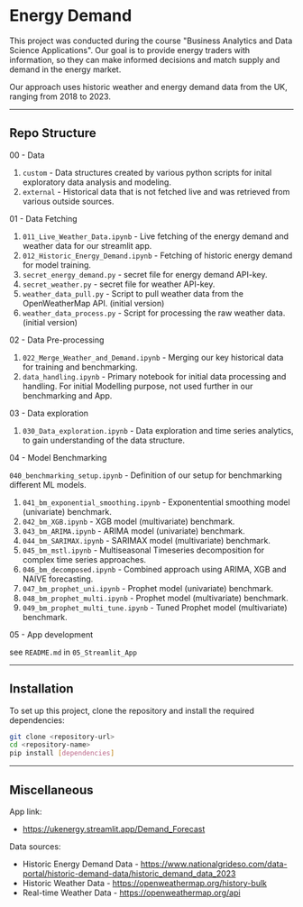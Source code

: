 # Energy Demand

This project was conducted during the course "Business Analytics and Data Science Applications". 
Our goal is to provide energy traders with information, so they can make informed decisions and match supply and demand in the energy market. 

Our approach uses historic weather and energy demand data from the UK, ranging from 2018 to 2023. 

---

## Repo Structure

00 - Data
  1.  `custom` - Data structures created by various python scripts for inital exploratory data analysis and modeling.
  2.  `external` - Historical data that is not fetched live and was retrieved from various outside sources. 


01 - Data Fetching
  1.  `011_Live_Weather_Data.ipynb` - Live fetching of the energy demand and weather data for our streamlit app.
  2.  `012_Historic_Energy_Demand.ipynb` - Fetching of historic energy demand for model training. 
  3.  `secret_energy_demand.py` - secret file for energy demand API-key.
  4.  `secret_weather.py` - secret file for weather API-key.
  5.  `weather_data_pull.py` - Script to pull weather data from the OpenWeatherMap API. (initial version)
  6.  `weather_data_process.py` - Script for processing the raw weather data. (initial version)

02 - Data Pre-processing
  1. `022_Merge_Weather_and_Demand.ipynb` - Merging our key historical data for training and benchmarking.
  2. `data_handling.ipynb` - Primary notebook for initial data processing and handling. For initial Modelling purpose, not used further in our benchmarking and App.

03 - Data exploration
  1. `030_Data_exploration.ipynb` - Data exploration and time series analytics, to gain understanding of the data structure.

04 - Model Benchmarking

`040_benchmarking_setup.ipynb` - Definition of our setup for benchmarking different ML models. 
  1. `041_bm_exponential_smoothing.ipynb` - Exponentential smoothing model (univariate) benchmark.
  2. `042_bm_XGB.ipynb` - XGB model (multivariate) benchmark. 
  3. `043_bm_ARIMA.ipynb` - ARIMA model (univariate) benchmark. 
  4. `044_bm_SARIMAX.ipynb` - SARIMAX model (multivariate) benchmark.
  5. `045_bm_mstl.ipynb` - Multiseasonal Timeseries decomposition for complex time series approaches.
  6. `046_bm_decomposed.ipynb` - Combined approach using ARIMA, XGB and NAIVE forecasting. 
  7. `047_bm_prophet_uni.ipynb` - Prophet model (univariate) benchmark. 
  8. `048_bm_prophet_multi.ipynb` - Prophet model (multivariate) benchmark.
  9. `049_bm_prophet_multi_tune.ipynb` - Tuned Prophet model (multivariate) benchmark.

05 - App development

  see `README.md` in `05_Streamlit_App`

---

## Installation
To set up this project, clone the repository and install the required dependencies:
```bash
git clone <repository-url>
cd <repository-name>
pip install [dependencies]
```

---

## Miscellaneous 

App link:
- https://ukenergy.streamlit.app/Demand_Forecast 

Data sources:
- Historic Energy Demand Data - https://www.nationalgrideso.com/data-portal/historic-demand-data/historic_demand_data_2023
- Historic Weather Data - https://openweathermap.org/history-bulk
- Real-time Weather Data - https://openweathermap.org/api

